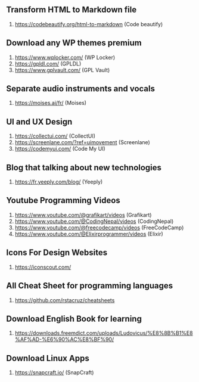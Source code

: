 Transform HTML to Markdown file
-------------------------------
1. https://codebeautify.org/html-to-markdown (Code beautify)

Download any WP themes premium
------------------------------
1. https://www.wplocker.com/ (WP Locker)
2. https://gpldl.com/ (GPLDL)
3. https://www.gplvault.com/ (GPL Vault)

Separate audio instruments and vocals
-------------------------------------
1. https://moises.ai/fr/ (Moises)

UI and UX Design
----------------
1. https://collectui.com/ (CollectUI)
2. https://screenlane.com/?ref=uimovement (Screenlane)
3. https://codemyui.com/ (Code My UI)

Blog that talking about new technologies
----------------------------------------
1. https://fr.yeeply.com/blog/ (Yeeply)


Youtube Programming Videos
--------------------------
1. https://www.youtube.com/@grafikart/videos (Grafikart)
2. https://www.youtube.com/@CodingNepal/videos (CodingNepal)
3. https://www.youtube.com/@freecodecamp/videos (FreeCodeCamp)
4. https://www.youtube.com/@Elixirprogrammer/videos (Elixir)

Icons For Design Websites
-------------------------
1. https://iconscout.com/


All Cheat Sheet for programming languages
-----------------------------------------
1. https://github.com/rstacruz/cheatsheets


Download English Book for learning
----------------------------------
1. https://downloads.freemdict.com/uploads/Ludovicus/%E8%8B%B1%E8%AF%AD-%E6%90%AC%E8%BF%90/

Download Linux Apps
-------------------
1. https://snapcraft.io/ (SnapCraft)



